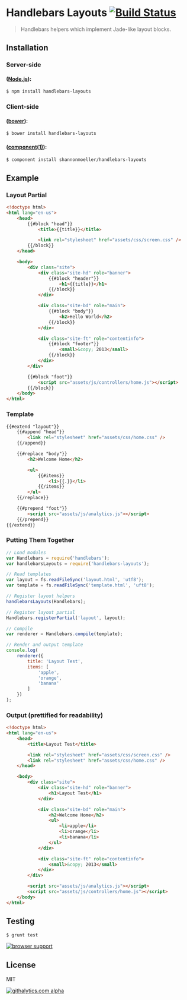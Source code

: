 # Handlebars Layouts [![Build Status](https://travis-ci.org/shannonmoeller/handlebars-layouts.png)](https://travis-ci.org/shannonmoeller/handlebars-layouts)

> Handlebars helpers which implement Jade-like layout blocks.

## Installation

### Server-side

#### ([Node.js](http://nodejs.org)):

```sh
$ npm install handlebars-layouts
```

### Client-side

#### ([bower](http://bower.io/)):

```sh
$ bower install handlebars-layouts
```

#### ([component(1)](http://component.io)):

```sh
$ component install shannonmoeller/handlebars-layouts
```

## Example

### Layout Partial

```html
<!doctype html>
<html lang="en-us">
    <head>
        {{#block "head"}}
            <title>{{title}}</title>

            <link rel="stylesheet" href="assets/css/screen.css" />
        {{/block}}
    </head>

    <body>
        <div class="site">
            <div class="site-hd" role="banner">
                {{#block "header"}}
                    <h1>{{title}}</h1>
                {{/block}}
            </div>

            <div class="site-bd" role="main">
                {{#block "body"}}
                    <h2>Hello World</h2>
                {{/block}}
            </div>

            <div class="site-ft" role="contentinfo">
                {{#block "footer"}}
                    <small>&copy; 2013</small>
                {{/block}}
            </div>
        </div>

        {{#block "foot"}}
            <script src="assets/js/controllers/home.js"></script>
        {{/block}}
    </body>
</html>
```

### Template

```html
{{#extend "layout"}}
    {{#append "head"}}
        <link rel="stylesheet" href="assets/css/home.css" />
    {{/append}}

    {{#replace "body"}}
        <h2>Welcome Home</h2>

        <ul>
            {{#items}}
                <li>{{.}}</li>
            {{/items}}
        </ul>
    {{/replace}}

    {{#prepend "foot"}}
        <script src="assets/js/analytics.js"></script>
    {{/prepend}}
{{/extend}}
```

### Putting Them Together

```js
// Load modules
var Handlebars = require('handlebars');
var handlebarsLayouts = require('handlebars-layouts');

// Read templates
var layout = fs.readFileSync('layout.html', 'utf8');
var template = fs.readFileSync('template.html', 'uft8');

// Register layout helpers
handlebarsLayouts(Handlebars);

// Register layout partial
Handlebars.registerPartial('layout', layout);

// Compile
var renderer = Handlebars.compile(template);

// Render and output template
console.log(
    renderer({
        title: 'Layout Test',
        items: [
            'apple',
            'orange',
            'banana'
        ]
    })
);
```

### Output (prettified for readability)

```html
<!doctype html>
<html lang="en-us">
    <head>
        <title>Layout Test</title>

        <link rel="stylesheet" href="assets/css/screen.css" />
        <link rel="stylesheet" href="assets/css/home.css" />
    </head>

    <body>
        <div class="site">
            <div class="site-hd" role="banner">
                <h1>Layout Test</h1>
            </div>

            <div class="site-bd" role="main">
                <h2>Welcome Home</h2>
                <ul>
                    <li>apple</li>
                    <li>orange</li>
                    <li>banana</li>
                </ul>
            </div>

            <div class="site-ft" role="contentinfo">
                <small>&copy; 2013</small>
            </div>
        </div>

        <script src="assets/js/analytics.js"></script>
        <script src="assets/js/controllers/home.js"></script>
    </body>
</html>
```

## Testing

```sh
$ grunt test
```

[![browser support](http://ci.testling.com/shannonmoeller/handlebars-layouts.png)](http://ci.testling.com/shannonmoeller/handlebars-layouts)

## License

MIT

[![githalytics.com alpha](https://cruel-carlota.pagodabox.com/ae3a06cc73fded765f8492d78c66ad30 "githalytics.com")](http://githalytics.com/shannonmoeller/handlebars-layouts)
